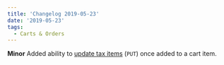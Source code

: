 ```yaml
---
title: 'Changelog 2019-05-23'
date: '2019-05-23'
tags:
  - Carts & Orders
---
```

**Minor** Added ability to [update tax items](/docs/commerce-cloud/carts/tax-items/update-a-tax-item) (`PUT`) once added to a cart item.
